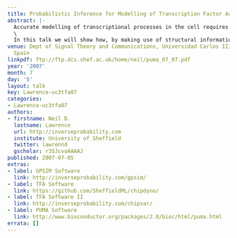 ```yaml
---
title: Probabilistic Inference for Modelling of Transcription Factor Activity
abstract: |-
  Accurate modelling of transcriptional processes in the cell requires the knowledge of a number of key biological quantities. In practice many of them are difficult to measure in vivo. For example, it is very hard to measure the active concentration levels of the transcription factor proteins that drive the process.\
  \
  In this talk we will show how, by making use of structural information about the interaction network (e.g. arising form ChIP-chip data), transcription factor activities can estimated using probabilistic inference. We propose two different probabilistic models: a simple linear model with Kalman filter based dynamics for genome/transcriptome wide studies and a differential equation based Gaussian process model with a more physically realistic parameterisation for smaller interaction networks.
venue: Dept of Signal Theory and Communications, Universidad Carlos III de Madrid,
  Spain
linkpdf: ftp://ftp.dcs.shef.ac.uk/home/neil/puma_07_07.pdf
year: '2007'
month: 7
day: '5'
layout: talk
key: Lawrence-uc3tfa07
categories:
- Lawrence-uc3tfa07
authors:
- firstname: Neil D.
  lastname: Lawrence
  url: http://inverseprobability.com
  institute: University of Sheffield
  twitter: lawrennd
  gscholar: r3SJcvoAAAAJ
published: 2007-07-05
extras:
- label: GPSIM Software
  link: http://inverseprobability.com/gpsim/
- label: TFA Software
  link: https://github.com/SheffieldML/chipdyno/
- label: TFA Software II
  link: http://inverseprobability.com/chipvar/
- label: PUMA Software
  link: http://www.bioconductor.org/packages/2.0/bioc/html/puma.html
errata: []
---
```

